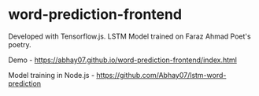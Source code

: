 # word-prediction-frontend

Developed with Tensorflow.js. LSTM Model trained on Faraz Ahmad Poet's poetry. 

Demo - https://abhay07.github.io/word-prediction-frontend/index.html

Model training in Node.js - https://github.com/Abhay07/lstm-word-prediction
